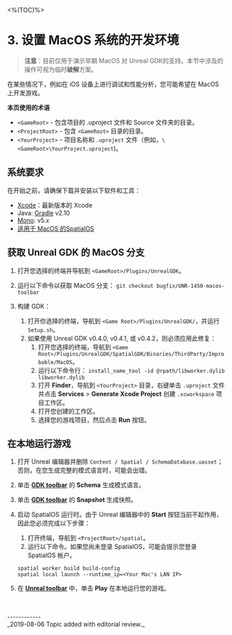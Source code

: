 <%(TOC)%>

# 3. 设置 MacOS 系统的开发环境

> **注意**：目前仅用于演示早期 MacOS 对 Unreal GDK的支持。本节中涉及的操作可视为临时**破解**方案。

在某些情况下，例如在 iOS 设备上进行调试和性能分析，您可能希望在 MacOS 上开发游戏。

**本页使用的术语**

- `<GameRoot>` - 包含项目的 .uproject 文件和 Source 文件夹的目录。
- `<ProjectRoot>` - 包含 `<GameRoot>` 目录的目录。
- `<YourProject>` - 项目名称和 `.uproject` 文件（例如，`\<GameRoot>\YourProject.uproject`)。

## 系统要求

在开始之前，请确保下载并安装以下软件和工具：

* [Xcode](https://developer.apple.com/xcode/)：最新版本的 Xcode
* Java: [Gradle](https://gradle.org/install) v2.10
* [Mono](https://www.mono-project.com/download/stable/): v5.x
* [适用于 MacOS 的SpatialOS](https://docs.improbable.io/reference/latest/shared/setup/mac)

## 获取 Unreal GDK 的 MacOS 分支

1. 打开您选择的终端并导航到 `<GameRoot>/Plugins/UnrealGDK`。
2. 运行以下命令以获取 MacOS 分支：
   `git checkout bugfix/UNR-1450-macos-toolbar`
3. 构建 GDK：

    1. 打开你选择的终端，导航到 `<Game Root>/Plugins/UnrealGDK/`，并运行 `Setup.sh`。
    2. 如果使用 Unreal GDK v0.4.0, v0.4.1, 或 v0.4.2，则必须应用此修复：
        1. 打开您选择的终端，导航到 `<Game Root>/Plugins/UnrealGDK/SpatialGDK/Binaries/ThirdParty/Improbable/MacOS`。
        2. 运行以下命令行：
        `install_name_tool -id @rpath/libworker.dylib libworker.dylib`
        3. 打开 **Finder**，导航到 `<YourProject>` 目录，右键单击 `.uproject` 文件并点击 **Services** > **Generate Xcode Project** 创建 `.xcworkspace` 项目工作区。
        4. 打开您创建的工作区。
        5. 选择您的游戏项目，然后点击 **Run** 按钮。

## 在本地运行游戏

1. 打开 Unreal 编辑器并删除 `Content / Spatial / SchemaDatabase.uasset`；否则，在您生成完整的模式语言时，可能会出错。
2. 单击 **[GDK toolbar](https://docs.improbable.io/unreal/latest/content/unreal-editor-interface/toolbars#spatialos-gdk-for-unreal-toolbar)** 的 **Schema** 生成模式语言。
3. 单击 **[GDK toolbar](https://docs.improbable.io/unreal/latest/content/unreal-editor-interface/toolbars#spatialos-gdk-for-unreal-toolbar)** 的 **Snapshot** 生成快照。
4. 启动 SpatialOS 运行时。由于 Unreal 编辑器中的 **Start** 按钮当前不起作用，因此您必须完成以下步骤：
    1. 打开终端，导航到 `<ProjectRoot>/spatial`。
    2. 运行以下命令。如果您尚未登录 SpatialOS，可能会提示您登录 SpatialOS 帐户。

   ```
   spatial worker build build-config
   spatial local launch --runtime_ip=<Your Mac's LAN IP>
   ```
5. 在 **[Unreal toolbar](https://docs.improbable.io/unreal/latest/content/unreal-editor-interface/toolbars#unreal-toolbar)** 中，单击 **Play** 在本地运行您的游戏。

<br/>
<br/>------------<br/>
_2019-08-06 Topic added with editorial review._
